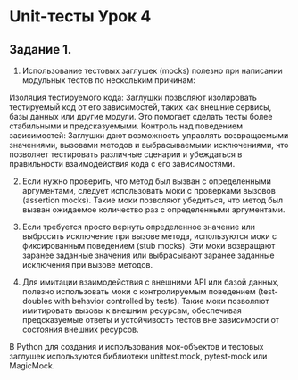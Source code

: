 # Unit-тесты Урок 4



## Задание 1. 


1. Использование тестовых заглушек (mocks) полезно при написании модульных тестов по нескольким причинам:

Изоляция тестируемого кода: Заглушки позволяют изолировать тестируемый код от его зависимостей, таких как внешние сервисы, базы данных или другие модули. Это помогает сделать тесты более стабильными и предсказуемыми.
Контроль над поведением зависимостей: Заглушки дают возможность управлять возвращаемыми значениями, вызовами методов и выбрасываемыми исключениями, что позволяет тестировать различные сценарии и убеждаться в правильности взаимодействия кода с его зависимостями.

2. Если нужно проверить, что метод был вызван с определенными аргументами, следует использовать моки с проверками вызовов (assertion mocks). Такие моки позволяют убедиться, что метод был вызван ожидаемое количество раз с определенными аргументами.

3. Если требуется просто вернуть определенное значение или выбросить исключение при вызове метода, используются моки с фиксированным поведением (stub mocks). Эти моки возвращают заранее заданные значения или выбрасывают заранее заданные исключения при вызове методов.

4. Для имитации взаимодействия с внешними API или базой данных, полезно использовать моки с контролируемым поведением (test-doubles with behavior controlled by tests). Такие моки позволяют имитировать вызовы к внешним ресурсам, обеспечивая предсказуемые ответы и устойчивость тестов вне зависимости от состояния внешних ресурсов.

В Python для создания и использования мок-объектов и тестовых заглушек используются библиотеки unittest.mock, pytest-mock или MagicMock.
